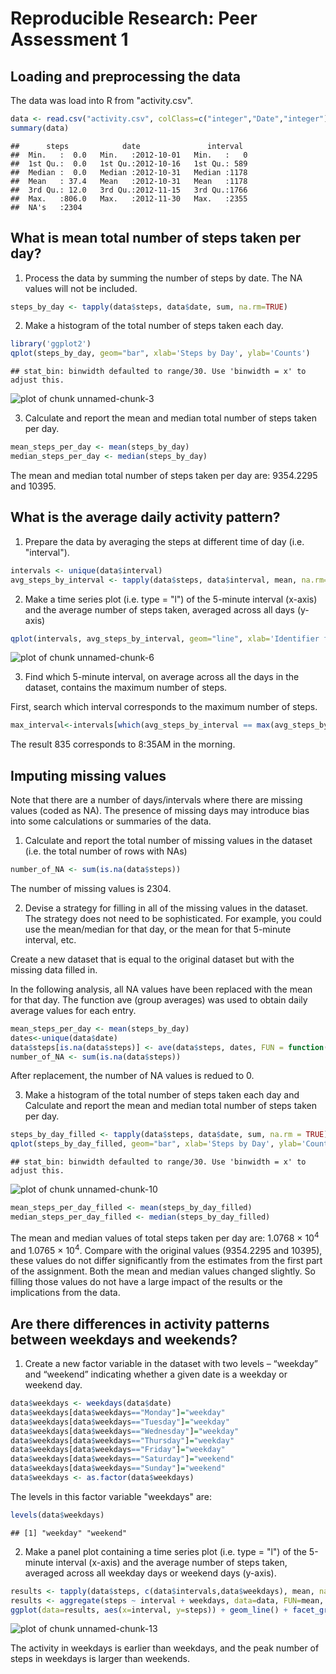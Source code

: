 # Reproducible Research: Peer Assessment 1


## Loading and preprocessing the data

The data was load into R from "activity.csv".


```r
data <- read.csv("activity.csv", colClass=c("integer","Date","integer"), na.string="NA")
summary(data)
```

```
##      steps            date               interval   
##  Min.   :  0.0   Min.   :2012-10-01   Min.   :   0  
##  1st Qu.:  0.0   1st Qu.:2012-10-16   1st Qu.: 589  
##  Median :  0.0   Median :2012-10-31   Median :1178  
##  Mean   : 37.4   Mean   :2012-10-31   Mean   :1178  
##  3rd Qu.: 12.0   3rd Qu.:2012-11-15   3rd Qu.:1766  
##  Max.   :806.0   Max.   :2012-11-30   Max.   :2355  
##  NA's   :2304
```

## What is mean total number of steps taken per day?

1. Process the data by summing the number of steps by date. The NA values will not be included.


```r
steps_by_day <- tapply(data$steps, data$date, sum, na.rm=TRUE)
```

2. Make a histogram of the total number of steps taken each day.


```r
library('ggplot2')
qplot(steps_by_day, geom="bar", xlab='Steps by Day', ylab='Counts')
```

```
## stat_bin: binwidth defaulted to range/30. Use 'binwidth = x' to adjust this.
```

![plot of chunk unnamed-chunk-3](figure/unnamed-chunk-3.png) 

3. Calculate and report the mean and median total number of steps taken per day.


```r
mean_steps_per_day <- mean(steps_by_day)
median_steps_per_day <- median(steps_by_day)
```

The mean and median total number of steps taken per day are: 9354.2295 and 10395.

## What is the average daily activity pattern?

1. Prepare the data by averaging the steps at different time of day (i.e. "interval").


```r
intervals <- unique(data$interval)
avg_steps_by_interval <- tapply(data$steps, data$interval, mean, na.rm=TRUE)
```

2. Make a time series plot (i.e. type = "l") of the 5-minute interval (x-axis) and the average number of steps taken, averaged across all days (y-axis)


```r
qplot(intervals, avg_steps_by_interval, geom="line", xlab='Identifier for the interval', ylab='Average Steps')
```

![plot of chunk unnamed-chunk-6](figure/unnamed-chunk-6.png) 

3. Find which 5-minute interval, on average across all the days in the dataset, contains the maximum number of steps.

First, search which interval corresponds to the maximum number of steps.


```r
max_interval<-intervals[which(avg_steps_by_interval == max(avg_steps_by_interval))]
```

The result 835 corresponds to 8:35AM in the morning.

## Imputing missing values

Note that there are a number of days/intervals where there are missing values (coded as NA). The presence of missing days may introduce bias into some calculations or summaries of the data.

1. Calculate and report the total number of missing values in the dataset (i.e. the total number of rows with NAs)


```r
number_of_NA <- sum(is.na(data$steps))
```

The number of missing values is 2304.

2. Devise a strategy for filling in all of the missing values in the dataset. The strategy does not need to be sophisticated. For example, you could use the mean/median for that day, or the mean for that 5-minute interval, etc.

Create a new dataset that is equal to the original dataset but with the missing data filled in.

In the following analysis, all NA values have been replaced with the mean for that day. The function ave (group averages) was used to obtain daily average values for each entry.


```r
mean_steps_per_day <- mean(steps_by_day)
dates<-unique(data$date)
data$steps[is.na(data$steps)] <- ave(data$steps, dates, FUN = function(x) mean(x, na.rm = TRUE))[is.na(data$steps)]
number_of_NA <- sum(is.na(data$steps))
```

After replacement, the number of NA values is redued to 0.

3. Make a histogram of the total number of steps taken each day and Calculate and report the mean and median total number of steps taken per day. 


```r
steps_by_day_filled <- tapply(data$steps, data$date, sum, na.rm = TRUE)
qplot(steps_by_day_filled, geom="bar", xlab='Steps by Day', ylab='Counts')
```

```
## stat_bin: binwidth defaulted to range/30. Use 'binwidth = x' to adjust this.
```

![plot of chunk unnamed-chunk-10](figure/unnamed-chunk-10.png) 

```r
mean_steps_per_day_filled <- mean(steps_by_day_filled)
median_steps_per_day_filled <- median(steps_by_day_filled)
```

The mean and median values of total steps taken per day are: 1.0768 &times; 10<sup>4</sup> and 1.0765 &times; 10<sup>4</sup>. Compare with the original values (9354.2295 and 10395), these values do not differ significantly from the estimates from the first part of the assignment. Both the mean and median values changed slightly. So filling those values do not have a large impact of the results or the implications from the data.


## Are there differences in activity patterns between weekdays and weekends?

1. Create a new factor variable in the dataset with two levels – “weekday” and “weekend” indicating whether a given date is a weekday or weekend day.


```r
data$weekdays <- weekdays(data$date)
data$weekdays[data$weekdays=="Monday"]="weekday"
data$weekdays[data$weekdays=="Tuesday"]="weekday"
data$weekdays[data$weekdays=="Wednesday"]="weekday"
data$weekdays[data$weekdays=="Thursday"]="weekday"
data$weekdays[data$weekdays=="Friday"]="weekday"
data$weekdays[data$weekdays=="Saturday"]="weekend"
data$weekdays[data$weekdays=="Sunday"]="weekend"
data$weekdays <- as.factor(data$weekdays)
```

The levels in this factor variable "weekdays" are:

```r
levels(data$weekdays)
```

```
## [1] "weekday" "weekend"
```

2. Make a panel plot containing a time series plot (i.e. type = "l") of the 5-minute interval (x-axis) and the average number of steps taken, averaged across all weekday days or weekend days (y-axis).


```r
results <- tapply(data$steps, c(data$intervals,data$weekdays), mean, na.rm=TRUE)
results <- aggregate(steps ~ interval + weekdays, data=data, FUN=mean, na.action=na.omit)
ggplot(data=results, aes(x=interval, y=steps)) + geom_line() + facet_grid(weekdays ~ .)
```

![plot of chunk unnamed-chunk-13](figure/unnamed-chunk-13.png) 

The activity in weekdays is earlier than weekdays, and the peak number of steps in weekdays is larger than weekends.
